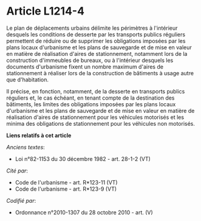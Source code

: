 # Article L1214-4

Le plan de déplacements urbains délimite les périmètres à l'intérieur desquels les conditions de desserte par les transports
publics réguliers permettent de réduire ou de supprimer les obligations imposées par les plans locaux d'urbanisme et les
plans de sauvegarde et de mise en valeur en matière de réalisation d'aires de stationnement, notamment lors de la
construction d'immeubles de bureaux, ou à l'intérieur desquels les documents d'urbanisme fixent un nombre maximum d'aires de
stationnement à réaliser lors de la construction de bâtiments à usage autre que d'habitation.

Il précise, en fonction, notamment, de la desserte en transports publics réguliers et, le cas échéant, en tenant compte de la
destination des bâtiments, les limites des obligations imposées par les plans locaux d'urbanisme et les plans de sauvegarde
et de mise en valeur en matière de réalisation d'aires de stationnement pour les véhicules motorisés et les minima des
obligations de stationnement pour les véhicules non motorisés.

**Liens relatifs à cet article**

_Anciens textes_:

  - Loi n°82-1153 du 30 décembre 1982 - art. 28-1-2 (VT)

_Cité par_:

  - Code de l'urbanisme - art. R*123-11 (VT)
  - Code de l'urbanisme - art. R*123-9 (VT)

_Codifié par_:

  - Ordonnance n°2010-1307 du 28 octobre 2010 - art. (V)
